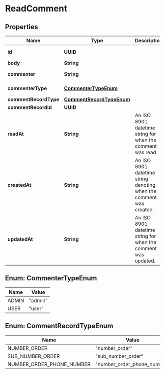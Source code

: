 

# ReadComment


## Properties

| Name | Type | Description | Notes |
|------------ | ------------- | ------------- | -------------|
|**id** | **UUID** |  |  [optional] [readonly] |
|**body** | **String** |  |  [optional] |
|**commenter** | **String** |  |  [optional] [readonly] |
|**commenterType** | [**CommenterTypeEnum**](#CommenterTypeEnum) |  |  [optional] [readonly] |
|**commentRecordType** | [**CommentRecordTypeEnum**](#CommentRecordTypeEnum) |  |  [optional] |
|**commentRecordId** | **UUID** |  |  [optional] |
|**readAt** | **String** | An ISO 8901 datetime string for when the comment was read. |  [optional] [readonly] |
|**createdAt** | **String** | An ISO 8901 datetime string denoting when the comment was created. |  [optional] [readonly] |
|**updatedAt** | **String** | An ISO 8901 datetime string for when the comment was updated. |  [optional] [readonly] |



## Enum: CommenterTypeEnum

| Name | Value |
|---- | -----|
| ADMIN | &quot;admin&quot; |
| USER | &quot;user&quot; |



## Enum: CommentRecordTypeEnum

| Name | Value |
|---- | -----|
| NUMBER_ORDER | &quot;number_order&quot; |
| SUB_NUMBER_ORDER | &quot;sub_number_order&quot; |
| NUMBER_ORDER_PHONE_NUMBER | &quot;number_order_phone_number&quot; |



